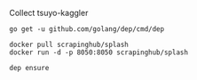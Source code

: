Collect tsuyo-kaggler

```
go get -u github.com/golang/dep/cmd/dep

docker pull scrapinghub/splash
docker run -d -p 8050:8050 scrapinghub/splash

dep ensure
```
